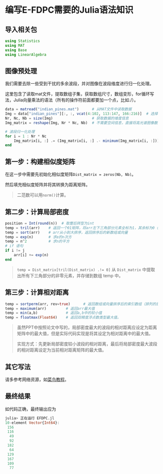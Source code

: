 # 编写E-FDPC需要的Julia语法知识

## 导入相关包

```julia
using Statistics
using MAT
using Base
using LinearAlgebra
```

## 图像预处理

我们需要去除一些受到干扰的多余波段，并对图像在波段维度进行归一化处理。

这里包含了读取mat文件，提取数组子集，获取数组尺寸，数组变形，for循环写法，Julia向量乘法的语法（所有的操作符前面都要加一个点，比如./）。

```julia
data = matread("indian_pines.mat")      # 从MAT文件中读取数据
Img = data["indian_pines"][:, :, vcat(4:102, 113:147, 166:216)]  # 选择特定波段的数据
Nr, Nc, Nb = size(Img)                  # 获取数据的维度信息
Img_matrix = reshape(Img, Nr * Nc, Nb)  # 不需要空间信息，直接将高光谱图像数据转换为二维矩阵进行处理

# 波段归一化处理
for i = 1 : Nr * Nc
    Img_matrix[i, :] .= (Img_matrix[i, :] .- minimum(Img_matrix[i, :])) ./ (maximum(Img_matrix[i, :]) - minimum(Img_matrix[i, :]))
end
```

## 第一步：构建相似度矩阵

在这一步中需要先初始化相似度矩阵`Dist_matrix = zeros(Nb, Nb)`。

然后填充相似度矩阵并将其转换为距离矩阵。

> 二范数可以用`norm()`计算。

## 第二步：计算局部密度

```julia
position = Int(round(n))  # 取整后转型为int
temp = tril(arr)	# 返回一个01矩阵，将arr左下三角部分元素全标为1，其余标为0（具体可以查看Julia文档中的例子）
temp = sort(arr)	# arr从小到大排序，返回排序后的新数组或向量
temp = exp(n)		# 求e的n次方
temp = n^2			# 求n的平方
# if 语句
if i != j
    arr[i] += exp(n)
end
```

> `temp = Dist_matrix[tril(Dist_matrix) .!= 0]`	从 `Dist_matrix` 中提取出所有下三角部分的非零元素，并存储到数组 temp 中。

## 第三步：计算相对距离

```julia
temp = sortperm(arr, rev=true)    	# 返回数组或向量排序后的索引数组（排列的是索引），而不是直接返回排序后的值。rev=true为倒序排列
temp = maximum(arr)     	# 返回arr最大值
temp = min(a,b)				# 返回a,b中的较小值
temp = floatmax(Float64)	# 返回双精度浮点数类型最大值。
```

> 虽然PPT中按照论文中写的，局部密度最大的波段的相对距离应设定为距离矩阵中的最大值，但是实际代码实现是将其设定为相对距离中的最大值。
>
> 实现方式：先更新局部密度较小波段的相对距离，最后将局部密度最大波段的相对距离设定为当前相对距离矩阵的最大值。

## 其它写法

请多参考网络资源，如[菜鸟教程](https://www.runoob.com/julia/julia-tutorial.html)。







## 最终结果

如代码正确，最终输出应为

```julia
julia> 正在运行 EFDPC.jl
10-element Vector{Int64}:
 156
 116
  49
  92
 182
  64
 129
 167
 109
  77
```

















